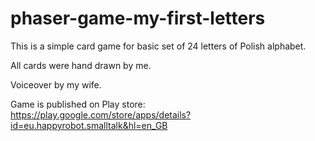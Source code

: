 # phaser-game-my-first-letters

This is a simple card game for basic set of 24 letters of Polish alphabet.

All cards were hand drawn by me.

Voiceover by my wife.

Game is published on Play store:
https://play.google.com/store/apps/details?id=eu.happyrobot.smalltalk&hl=en_GB

